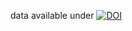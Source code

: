 data available under [![DOI](https://zenodo.org/badge/DOI/10.5281/zenodo.245826.svg)](https://doi.org/10.5281/zenodo.245826)
